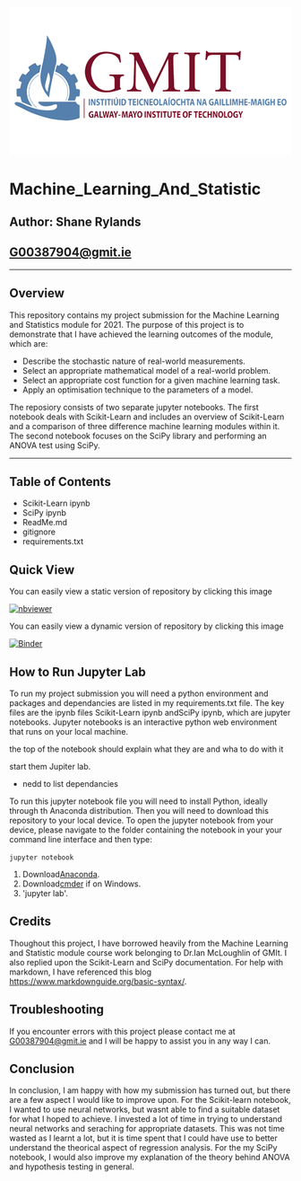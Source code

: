 ![GMIT_Logo.png](GMIT-logo.png)
# Machine_Learning_And_Statistic

## Author: Shane Rylands
## G00387904@gmit.ie
***

## Overview

This repository contains my project submission for the Machine Learning and Statistics module for 2021. The purpose of this project is to demonstrate that I have achieved the learning outcomes of the module, which are:
- Describe the stochastic nature of real-world measurements.
- Select an appropriate mathematical model of a real-world problem.
- Select an appropriate cost function for a given machine learning task.
- Apply an optimisation technique to the parameters of a model.

The reposiory consists of two separate jupyter notebooks. The first notebook deals with Scikit-Learn and includes an overview of Scikit-Learn and a comparison of three difference machine learning modules within it. The second notebook focuses on the SciPy library and performing an ANOVA test using SciPy.

***

## Table of Contents

- Scikit-Learn ipynb
- SciPy ipynb
- ReadMe.md
- gitignore
- requirements.txt

## Quick View

You can easily view a static version of repository by clicking this image

[![nbviewer](https://raw.githubusercontent.com/jupyter/design/master/logos/Badges/nbviewer_badge.svg)](https://nbviewer.org/github/shaner1/Machine_Learning_And_Statistic/tree/main/)

You can easily view a dynamic version of repository by clicking this image

[![Binder](https://mybinder.org/badge_logo.svg)](https://mybinder.org/v2/gh/shaner1/Machine_Learning_And_Statistic/HEAD?labpath=scikit-learn.ipynb)

## How to Run Jupyter Lab

To run my project submission you will need a python environment and packages and dependancies are listed in my requirements.txt file. The key files are the ipynb files Scikit-Learn ipynb andSciPy ipynb, which are jupyter notebooks. Jupyter notebooks is an interactive python web environment that runs on your local machine. 

the top of the notebook should explain what they are and wha to do with it
 
 start them Jupiter lab.

- nedd to list dependancies 

To run this jupyter notebook file you will need to install Python, ideally through th Anaconda distribution. Then you will need to download this repository to your local device. To open the jupyter notebook from your device, please navigate to the folder containing the notebook in your your command line interface and then type:

`jupyter notebook`

1. Download[Anaconda]().
2. Download[cmder]() if on Windows.
3. 'jupyter lab'.

## Credits

Thoughout this project, I have borrowed heavily from the Machine Learning and Statistic module course work belonging to Dr.Ian McLoughlin of GMIt. I also replied upon the Scikit-Learn and SciPy documentation. For help with markdown, I have referenced this blog https://www.markdownguide.org/basic-syntax/.

## Troubleshooting

If you encounter errors with this project please contact me at G00387904@gmit.ie and I will be happy to assist you in any way I can.

## Conclusion

In conclusion, I am happy with how my submission has turned out, but there are a few aspect I would like to improve upon. For the Scikit-learn notebook, I wanted to use neural networks, but wasnt able to find a suitable dataset for what I hoped to achieve. I invested a lot of time in trying to understand neural networks and seraching for appropriate datasets. This was not time wasted as I learnt a lot, but it is time spent that I could have use to better understand the theorical aspect of regression analysis. For the my SciPy notebook, I would also improve my explanation of the theory behind ANOVA and hypothesis testing in general.